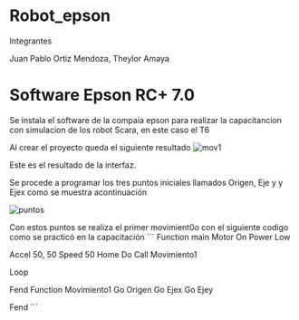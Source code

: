 # Robot_epson
Integrantes

Juan Pablo Ortiz Mendoza, Theylor Amaya

# Software Epson RC+ 7.0
 Se instala el software de la compaia epson para realizar la capacitancion con simulacion de los robot Scara, en este caso el T6

 Al crear el proyecto queda el siguiente resultado
 ![mov1](https://github.com/JuanPabloOrt/Robot_epson/assets/144562439/2c7415df-f3c4-42f4-8549-87e7cb1cc289)

 Este es el resultado de la interfaz.

 Se procede a programar los tres puntos iniciales llamados Origen, Eje y y Ejex como se muestra acontinuación

 ![puntos](https://github.com/JuanPabloOrt/Robot_epson/assets/144562439/c23736ca-a1a7-49f5-b936-a0a0a771f948)

 Con estos puntos se realiza el primer movimient0o con el siguiente codigo como se practicó en la capacitación
´´´
Function main
Motor On
Power Low

Accel 50, 50
Speed 50
Home
Do
	Call Movimiento1

Loop
	

Fend
Function Movimiento1
	Go Origen
	Go Ejex
	Go Ejey
	
Fend
´´´

 

